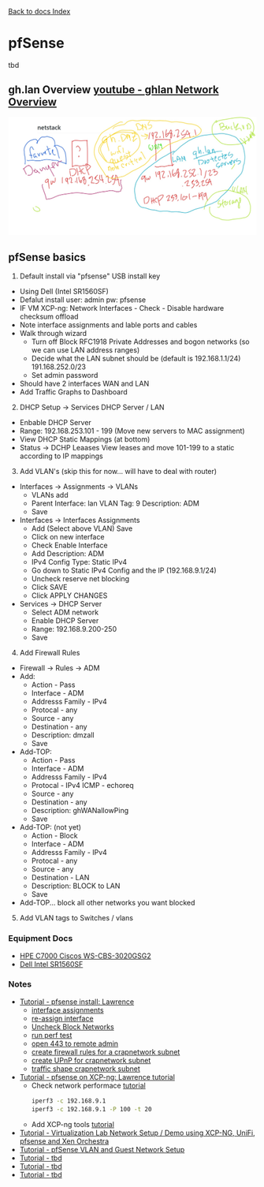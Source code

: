 [Back to docs Index](../)

# pfSense 
tbd

## gh.lan Overview [youtube - ghlan Network Overview](https://youtu.be/HJzfB8MpkJg)
![ghlearn-ghlanNetworkOverviewDiagram](ghlearn-ghlanNetworkOverviewDiagram.jpeg)

## pfSense basics
1. Default install via "pfsense" USB install key
  - Using Dell (Intel SR1560SF)
  - Defalut install user: admin pw: pfsense
  - IF VM XCP-ng: Network Interfaces - Check - Disable hardware checksum offload
  - Note interface assignments and lable ports and cables
  - Walk through wizard
    - Turn off Block RFC1918 Private Addresses and bogon networks (so we can use LAN address ranges)
    - Decide what the LAN subnet should be (default is 192.168.1.1/24) 191.168.252.0/23
    - Set admin password
  - Should have 2 interfaces WAN and LAN
  - Add Traffic Graphs to Dashboard 
2. DHCP Setup -> Services DHCP Server / LAN
  - Enbable DHCP Server
  - Range: 192.168.253.101 - 199 (Move new servers to MAC assignment)
  - View DHCP Static Mappings (at bottom)
  - Status -> DCHP Leaases View leases and move 101-199 to a static according to IP mappings
3. Add VLAN's (skip this for now... will have to deal with router)
  - Interfaces -> Assignments -> VLANs
    - VLANs add
    - Parent Interface: lan  VLAN Tag: 9 Description: ADM
    - Save
  - Interfaces -> Interfaces Assignments
    - Add (Select above VLAN) Save
    - Click on new interface
    - Check Enable Interface
    - Add Description: ADM
    - IPv4 Config Type: Static IPv4
    - Go down to Static IPv4 Config and the IP (192.168.9.1/24)
    - Uncheck reserve net blocking
    - Click SAVE
    - Click APPLY CHANGES
  - Services -> DHCP Server
    - Select ADM network
    - Enable DHCP Server
    - Range: 192.168.9.200-250
    - Save
4. Add Firewall Rules
  - Firewall -> Rules -> ADM
  - Add: 
    - Action - Pass
    - Interface - ADM
    - Addresss Family - IPv4
    - Protocal - any
    - Source - any
    - Destination - any
    - Description: dmzall
    - Save
  - Add-TOP:
    - Action - Pass
    - Interface - ADM
    - Addresss Family - IPv4
    - Protocal - IPv4 ICMP - echoreq
    - Source - any
    - Destination - any
    - Description: ghWANallowPing
    - Save
  - Add-TOP: (not yet)
    - Action - Block
    - Interface - ADM
    - Addresss Family - IPv4
    - Protocal - any
    - Source - any
    - Destination - LAN
    - Description: BLOCK to LAN
    - Save
  - Add-TOP... block all other networks you want blocked
5. Add VLAN tags to Switches / vlans 
  
### Equipment Docs
- [HPE C7000 Ciscos WS-CBS-3020GSG2](https://drive.google.com/drive/folders/0B1myz1MGUaPqSjB3MDJyRktYaDA)
- [Dell Intel SR1560SF](https://drive.google.com/drive/folders/0B1myz1MGUaPqSjB3MDJyRktYaDA)

### Notes
- [Tutorial - pfsense install: Lawrence](https://youtu.be/9kSZ1oM-4ZM)
  - [interface assignments](https://youtu.be/9kSZ1oM-4ZM?list=PLjGQNuuUzvms3MhpsQ4zbe_Rlbo_0x01h&t=588)
  - [re-assign interface](https://youtu.be/9kSZ1oM-4ZM?list=PLjGQNuuUzvms3MhpsQ4zbe_Rlbo_0x01h&t=651)
  - [Uncheck Block Networks](https://youtu.be/9kSZ1oM-4ZM?list=PLjGQNuuUzvms3MhpsQ4zbe_Rlbo_0x01h&t=881)
  - [run perf test](https://youtu.be/9kSZ1oM-4ZM?list=PLjGQNuuUzvms3MhpsQ4zbe_Rlbo_0x01h&t=1349)
  - [open 443 to remote admin](https://youtu.be/9kSZ1oM-4ZM?list=PLjGQNuuUzvms3MhpsQ4zbe_Rlbo_0x01h&t=1639)
  - [create firewall rules for a crapnetwork subnet](https://youtu.be/9kSZ1oM-4ZM?list=PLjGQNuuUzvms3MhpsQ4zbe_Rlbo_0x01h&t=1706)
  - [create UPnP for crapnetwork subnet](https://youtu.be/9kSZ1oM-4ZM?list=PLjGQNuuUzvms3MhpsQ4zbe_Rlbo_0x01h&t=1943)
  - [traffic shape crapnetwork subnet](https://youtu.be/9kSZ1oM-4ZM?list=PLjGQNuuUzvms3MhpsQ4zbe_Rlbo_0x01h&t=2069)
- [Tutorial - pfsense on XCP-ng: Lawrence tutorial](https://youtu.be/hy6RwgDm1p0?list=PLjGQNuuUzvms3MhpsQ4zbe_Rlbo_0x01h)
  - Check network performace [tutorial](https://youtu.be/hy6RwgDm1p0?list=PLjGQNuuUzvms3MhpsQ4zbe_Rlbo_0x01h&t=172)
    ```bash
    iperf3 -c 192.168.9.1
    iperf3 -c 192.168.9.1 -P 100 -t 20
    ```
  - Add XCP-ng tools [tutorial](https://youtu.be/hy6RwgDm1p0?list=PLjGQNuuUzvms3MhpsQ4zbe_Rlbo_0x01h&t=220)
- [Tutorial - Virtualization Lab Network Setup / Demo using XCP-NG, UniFi, pfsense and Xen Orchestra](https://www.youtube.com/watch?v=o1nwUfHsDHs)
- [Tutorial - pfSense VLAN and Guest Network Setup](https://www.youtube.com/watch?v=hhPGN4UJHAM)
- [Tutorial - tbd]()
- [Tutorial - tbd]()
- [Tutorial - tbd]()
